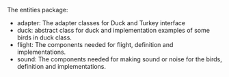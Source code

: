 The entities package:

* adapter: The adapter classes for Duck and Turkey interface
* duck: abstract class for duck and implementation examples of some birds in duck class.
* flight: The components needed for flight, definition and implementations.
* sound: The components needed for making sound or noise for the birds, definition and implementations.
